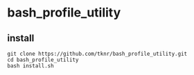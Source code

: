 # bash_profile_utility

## install

```
git clone https://github.com/tknr/bash_profile_utility.git
cd bash_profile_utility
bash install.sh
```
